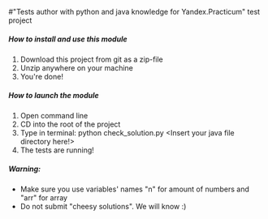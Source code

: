#"Tests author with python and java knowledge for Yandex.Practicum" test project

##### How to install and use this module

1. Download this project from git as a zip-file
2. Unzip anywhere on your machine
3. You're done!


##### How to launch the module

1. Open command line
2. CD into the root of the project
3. Type in terminal: python check_solution.py <Insert your java file directory here!>
4. The tests are running!


##### Warning:

- Make sure you use variables' names "n" for amount of numbers and "arr" for array
- Do not submit "cheesy solutions". We will know :)
